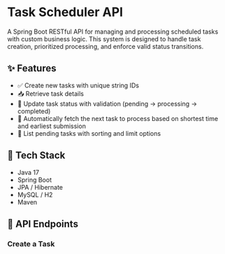 # Task Scheduler API

A Spring Boot RESTful API for managing and processing scheduled tasks with custom business logic. This system is designed to handle task creation, prioritized processing, and enforce valid status transitions.

## ✨ Features

- ✅ Create new tasks with unique string IDs
- 📥 Retrieve task details
- 🔄 Update task status with validation (pending → processing → completed)
- 🧠 Automatically fetch the next task to process based on shortest time and earliest submission
- 📃 List pending tasks with sorting and limit options

## 🧱 Tech Stack

- Java 17
- Spring Boot
- JPA / Hibernate
- MySQL / H2
- Maven

## 🚀 API Endpoints

### Create a Task
